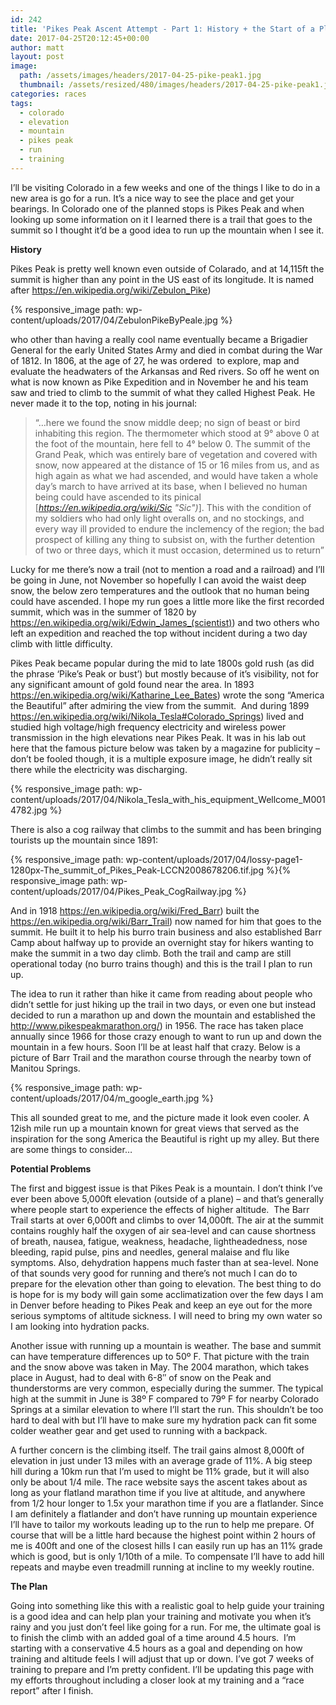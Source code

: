 ```yaml
---
id: 242
title: 'Pikes Peak Ascent Attempt - Part 1: History + the Start of a Plan'
date: 2017-04-25T20:12:45+00:00
author: matt
layout: post
image: 
  path: /assets/images/headers/2017-04-25-pike-peak1.jpg
  thumbnail: /assets/resized/480/images/headers/2017-04-25-pike-peak1.jpg
categories: races
tags:
  - colorado
  - elevation
  - mountain
  - pikes peak
  - run
  - training
---
```

I&#8217;ll be visiting Colorado in a few weeks and one of the things I like to do in a new area is go for a run. It&#8217;s a nice way to see the place and get your bearings. In Colorado one of the planned stops is Pikes Peak and when looking up some information on it I learned there is a trail that goes to the summit so I thought it&#8217;d be a good idea to run up the mountain when I see it.<!--more-->

**History**

Pikes Peak is pretty well known even outside of Colarado, and at 14,115ft the summit is higher than any point in the US east of its longitude. It is named after https://en.wikipedia.org/wiki/Zebulon_Pike)

{% responsive_image path: wp-content/uploads/2017/04/ZebulonPikeByPeale.jpg %}

who other than having a really cool name eventually became a Brigadier General for the early United States Army and died in combat during the War of 1812. In 1806, at the age of 27, he was ordered  to explore, map and evaluate the headwaters of the Arkansas and Red rivers. So off he went on what is now known as Pike Expedition and in November he and his team saw and tried to climb to the summit of what they called Highest Peak. He never made it to the top, noting in his journal:

> &#8220;&#8230;here we found the snow middle deep; no sign of beast or bird inhabiting this region. The thermometer which stood at 9° above 0 at the foot of the mountain, here fell to 4° below 0. The summit of the Grand Peak, which was entirely bare of vegetation and covered with snow, now appeared at the distance of 15 or 16 miles from us, and as high again as what we had ascended, and would have taken a whole day&#8217;s march to have arrived at its base, when I believed no human being could have ascended to its pinical [_https://en.wikipedia.org/wiki/Sic "Sic")_]. This with the condition of my soldiers who had only light overalls on, and no stockings, and every way ill provided to endure the inclemency of the region; the bad prospect of killing any thing to subsist on, with the further detention of two or three days, which it must occasion, determined us to return&#8221;

Lucky for me there&#8217;s now a trail (not to mention a road and a railroad) and I&#8217;ll be going in June, not November so hopefully I can avoid the waist deep snow, the below zero temperatures and the outlook that no human being could have ascended. I hope my run goes a little more like the first recorded summit, which was in the summer of 1820 by https://en.wikipedia.org/wiki/Edwin_James_(scientist)) and two others who left an expedition and reached the top without incident during a two day climb with little difficulty.

Pikes Peak became popular during the mid to late 1800s gold rush (as did the phrase &#8216;Pike&#8217;s Peak or bust&#8217;) but mostly because of it&#8217;s visibility, not for any significant amount of gold found near the area. In 1893 https://en.wikipedia.org/wiki/Katharine_Lee_Bates) wrote the song &#8220;America the Beautiful&#8221; after admiring the view from the summit.  And during 1899 https://en.wikipedia.org/wiki/Nikola_Tesla#Colorado_Springs) lived and studied high voltage/high frequency electricity and wireless power transmission in the high elevations near Pikes Peak. It was in his lab out here that the famous picture below was taken by a magazine for publicity &#8211; don&#8217;t be fooled though, it is a multiple exposure image, he didn&#8217;t really sit there while the electricity was discharging.

{% responsive_image path: wp-content/uploads/2017/04/Nikola_Tesla_with_his_equipment_Wellcome_M0014782.jpg %}

There is also a cog railway that climbs to the summit and has been bringing tourists up the mountain since 1891:

{% responsive_image path: wp-content/uploads/2017/04/lossy-page1-1280px-The_summit_of_Pikes_Peak-LCCN2008678206.tif.jpg %}{% responsive_image path: wp-content/uploads/2017/04/Pikes_Peak_CogRailway.jpg %}

And in 1918 https://en.wikipedia.org/wiki/Fred_Barr) built the https://en.wikipedia.org/wiki/Barr_Trail) now named for him that goes to the summit. He built it to help his burro train business and also established Barr Camp about halfway up to provide an overnight stay for hikers wanting to make the summit in a two day climb. Both the trail and camp are still operational today (no burro trains though) and this is the trail I plan to run up.

The idea to run it rather than hike it came from reading about people who didn&#8217;t settle for just hiking up the trail in two days, or even one but instead decided to run a marathon up and down the mountain and established the http://www.pikespeakmarathon.org/) in 1956. The race has taken place annually since 1966 for those crazy enough to want to run up and down the mountain in a few hours. Soon I&#8217;ll be at least half that crazy. Below is a picture of Barr Trail and the marathon course through the nearby town of Manitou Springs.

{% responsive_image path: wp-content/uploads/2017/04/m_google_earth.jpg %}

This all sounded great to me, and the picture made it look even cooler. A 12ish mile run up a mountain known for great views that served as the inspiration for the song America the Beautiful is right up my alley. But there are some things to consider&#8230;

**Potential Problems**

The first and biggest issue is that Pikes Peak is a mountain. I don&#8217;t think I&#8217;ve ever been above 5,000ft elevation (outside of a plane) &#8211; and that&#8217;s generally where people start to experience the effects of higher altitude.  The Barr Trail starts at over 6,000ft and climbs to over 14,000ft. The air at the summit contains roughly half the oxygen of air sea-level and can cause shortness of breath, nausea, fatigue, weakness, headache, lightheadedness, nose bleeding, rapid pulse, pins and needles, general malaise and flu like symptoms. Also, dehydration happens much faster than at sea-level. None of that sounds very good for running and there&#8217;s not much I can do to prepare for the elevation other than going to elevation. The best thing to do is hope for is my body will gain some acclimatization over the few days I am in Denver before heading to Pikes Peak and keep an eye out for the more serious symptoms of altitude sickness. I will need to bring my own water so I am looking into hydration packs.

Another issue with running up a mountain is weather. The base and summit can have temperature differences up to 50º F. That picture with the train and the snow above was taken in May. The 2004 marathon, which takes place in August, had to deal with 6-8&#8243; of snow on the Peak and thunderstorms are very common, especially during the summer. The typical high at the summit in June is 38º F compared to 79º F for nearby Colorado Springs at a similar elevation to where I&#8217;ll start the run. This shouldn&#8217;t be too hard to deal with but I&#8217;ll have to make sure my hydration pack can fit some colder weather gear and get used to running with a backpack.

A further concern is the climbing itself. The trail gains almost 8,000ft of elevation in just under 13 miles with an average grade of 11%. A big steep hill during a 10km run that I&#8217;m used to might be 11% grade, but it will also only be about 1/4 mile. The race website says the ascent takes about as long as your flatland marathon time if you live at altitude, and anywhere from 1/2 hour longer to 1.5x your marathon time if you are a flatlander. Since I am definitely a flatlander and don&#8217;t have running up mountain experience I&#8217;ll have to tailor my workouts leading up to the run to help me prepare. Of course that will be a little hard because the highest point within 2 hours of me is 400ft and one of the closest hills I can easily run up has an 11% grade which is good, but is only 1/10th of a mile. To compensate I&#8217;ll have to add hill repeats and maybe even treadmill running at incline to my weekly routine.

**The Plan**

Going into something like this with a realistic goal to help guide your training is a good idea and can help plan your training and motivate you when it&#8217;s rainy and you just don&#8217;t feel like going for a run. For me, the ultimate goal is to finish the climb with an added goal of a time around 4.5 hours.  I&#8217;m starting with a conservative 4.5 hours as a goal and depending on how training and altitude feels I will adjust that up or down. I&#8217;ve got 7 weeks of training to prepare and I&#8217;m pretty confident. I&#8217;ll be updating this page with my efforts throughout including a closer look at my training and a &#8220;race report&#8221; after I finish.
